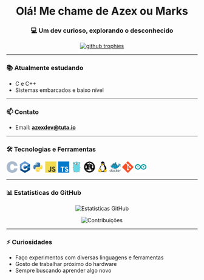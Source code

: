 <h1 align="center">Olá! Me chame de Azex ou Marks</h1>
<h3 align="center">💻 Um dev curioso, explorando o desconhecido</h3>

<p align="center">
  <a href="https://github.com/azexdev">
    <img src="https://github-profile-trophy.vercel.app/?username=azexdev&theme=onedark&margin-w=5&no-frame=true&row=1" alt="github trophies" />
  </a>
</p>

---

### 📚 Atualmente estudando

- C e C++
- Sistemas embarcados e baixo nível

---

### 📫 Contato

- Email: **azexdev@tuta.io**

---

### 🛠️ Tecnologias e Ferramentas

<p align="left">
  <img src="https://raw.githubusercontent.com/devicons/devicon/master/icons/c/c-original.svg" alt="C" width="30"/>
  <img src="https://raw.githubusercontent.com/devicons/devicon/master/icons/cplusplus/cplusplus-original.svg" alt="C++" width="30"/>
  <img src="https://raw.githubusercontent.com/devicons/devicon/master/icons/python/python-original.svg" alt="Python" width="30"/>
  <img src="https://raw.githubusercontent.com/devicons/devicon/master/icons/javascript/javascript-original.svg" alt="JavaScript" width="30"/>
  <img src="https://raw.githubusercontent.com/devicons/devicon/master/icons/typescript/typescript-original.svg" alt="TypeScript" width="30"/>
  <img src="https://raw.githubusercontent.com/devicons/devicon/master/icons/go/go-original.svg" alt="Go" width="30"/>
  <img src="https://raw.githubusercontent.com/devicons/devicon/master/icons/rust/rust-plain.svg" alt="Rust" width="30"/>
  <img src="https://raw.githubusercontent.com/devicons/devicon/master/icons/linux/linux-original.svg" alt="Linux" width="30"/>
  <img src="https://raw.githubusercontent.com/devicons/devicon/master/icons/docker/docker-original-wordmark.svg" alt="Docker" width="30"/>
  <img src="https://raw.githubusercontent.com/devicons/devicon/master/icons/git/git-original.svg" alt="Git" width="30"/>
  <img src="https://raw.githubusercontent.com/devicons/devicon/master/icons/arduino/arduino-original.svg" alt="Arduino" width="30"/>
</p>

---

### 📊 Estatísticas do GitHub

<p align="center">
  <img src="https://github-readme-stats.vercel.app/api?username=azexdev&show_icons=true&theme=tokyonight&hide_title=true" alt="Estatísticas GitHub" />
</p>
<p align="center">
  <img src="https://github-readme-streak-stats.herokuapp.com/?user=azexdev&theme=tokyonight" alt="Contribuições" />
</p>

---

### ⚡ Curiosidades

- Faço experimentos com diversas linguagens e ferramentas
- Gosto de trabalhar próximo do hardware
- Sempre buscando aprender algo novo
